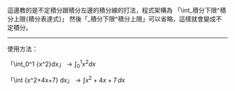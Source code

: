 這邊教的是不定積分跟積分左邊的積分線的打法，程式架構為
「\\int_積分下限^積分上限{積分表達式}」
然後「\_積分下限^積分上限」可以省略，這樣就會變成不定積分。
- - -
使用方法：

「\\int_0^1 {x^2}dx」$\rightarrow \int_0^1 {x^2}dx$

「\\int {x^2+4x+7} dx」$\rightarrow \int{x^2+4x+7} \, dx$
